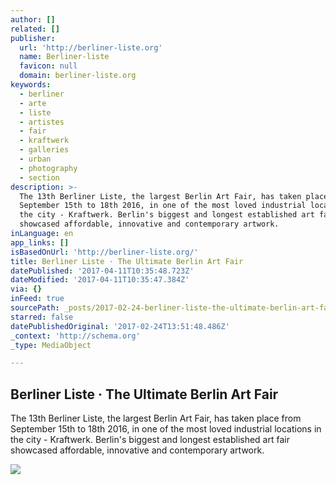 ```yaml
---
author: []
related: []
publisher:
  url: 'http://berliner-liste.org'
  name: Berliner-liste
  favicon: null
  domain: berliner-liste.org
keywords:
  - berliner
  - arte
  - liste
  - artistes
  - fair
  - kraftwerk
  - galleries
  - urban
  - photography
  - section
description: >-
  The 13th Berliner Liste, the largest Berlin Art Fair, has taken place from
  September 15th to 18th 2016, in one of the most loved industrial locations in
  the city - Kraftwerk. Berlin's biggest and longest established art fair
  showcased affordable, innovative and contemporary artwork.
inLanguage: en
app_links: []
isBasedOnUrl: 'http://berliner-liste.org/'
title: Berliner Liste · The Ultimate Berlin Art Fair
datePublished: '2017-04-11T10:35:48.723Z'
dateModified: '2017-04-11T10:35:47.384Z'
via: {}
inFeed: true
sourcePath: _posts/2017-02-24-berliner-liste-the-ultimate-berlin-art-fair.md
starred: false
datePublishedOriginal: '2017-02-24T13:51:48.486Z'
_context: 'http://schema.org'
_type: MediaObject

---
```

<article style=""><h1>Berliner Liste · The Ultimate Berlin Art Fair</h1><p>The 13th Berliner Liste, the largest Berlin Art Fair, has taken place from September 15th to 18th 2016, in one of the most loved industrial locations in the city - Kraftwerk. Berlin's biggest and longest established art fair showcased affordable, innovative and contemporary artwork.</p><img src="http://berliner-liste.org/wp-content/uploads/2016/02/home3-1140x600_c.jpg" /></article>